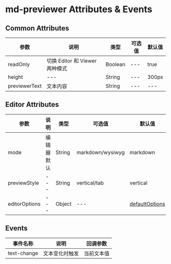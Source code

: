 # md-previewer Attributes & Events

## Common Attributes

| 参数          | 说明                           | 类型    | 可选值 | 默认值 |
| ------------- | ------------------------------ | ------- | ------ | ------ |
| readOnly      | 切换 Editor 和 Viewer 两种模式 | Boolean | ---    | true   |
| height        | ---                            | String  | ---    | 300px  |
| previewerText | 文本内容                       | String  | ---    | ---    |

## Editor Attributes

| 参数          | 说明       | 类型   | 可选值           | 默认值                                                             |
| ------------- | ---------- | ------ | ---------------- | ------------------------------------------------------------------ |
| mode          | 编辑器默认 | String | markdown/wysiwyg | markdown                                                           |
| previewStyle  | ---        | String | vertical/tab     | vertical                                                           |
| editorOptions | ---        | Object | ---              | [defaultOptions](https://github.com/nhn/toast-ui.vue-editor#props) |

## Events

| 事件名称    | 说明           | 回调参数   |
| ----------- | -------------- | ---------- |
| text-change | 文本变化时触发 | 当前文本值 |

